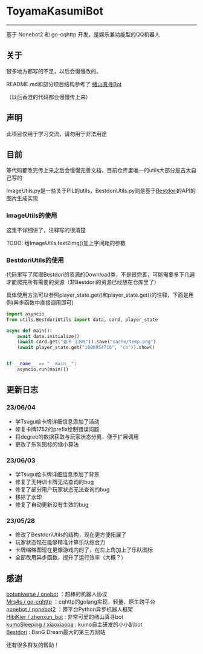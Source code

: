 # ToyamaKasumiBot

****
基于 Nonebot2 和 go-cqhttp 开发，是娱乐兼功能型的QQ机器人

## 关于

很多地方都写的不足，以后会慢慢改的。

README.md和部分项目结构参考了 [绪山真寻Bot](https://github.com/HibiKier/zhenxun_bot)

（以后香澄的代码都会慢慢传上来）

## 声明

此项目仅用于学习交流，请勿用于非法用途

## 目前

等代码都改完传上来之后会慢慢完善文档，目前仓库里唯一的utils大部分是吉太自己写的

ImageUtils.py是一些关于PIL的utils，BestdoriUtils.py则是基于[Bestdori](https://bestdori.com/)的API的图片生成实现

### ImageUtils的使用

这里不详细讲了，注释写的很清楚

TODO: 给ImageUtils.text2img()加上字间距的参数

### BestdoriUtils的使用

代码里写了爬取Bestdori的资源的Download类，不是很完善，可能需要多下几遍才能爬完所有需要的资源（非Bestdori的资源已经放在仓库里了）

具体使用方法可以参照player_state.get()和player_state.get()的注释，下面是用例(异步函数中直接调用即可)

```python
import asyncio
from utils.BestdoriUtils import data, card, player_state

async def main():
    await data.initialize()
    (await card.get("查卡 1399")).save("cache/temp.png")
    (await player_state.get("1006954716", "cn")).show()


if __name__ == "__main__":
    asyncio.run(main())
```

## 更新日志

### 23/06/04

- 学Tsugu给卡牌详细信息添加了活动
- 修复卡牌1752的prefix绘制错误问题
- 将degree的数据获取与玩家状态分离，便于扩展调用
- 更改了乐队图标的缩小算法

### 23/06/03

- 学Tsugu给卡牌详细信息添加了背景
- 修复了无特训卡牌无法查询的bug
- 修复了部分用户玩家状态无法查询的bug
- 移除了水印
- 修复了自动更新没有生效的bug

### 23/05/28

- 修改了BestdoriUtils的结构，现在更方便拓展了
- 玩家状态现在能够精准计算乐队综合力
- 卡牌缩略图现在更像游戏内的了，在左上角加上了乐队图标
- 全部改用异步函数，提升了运行效率（大概？）


## 感谢

[botuniverse / onebot](https://github.com/botuniverse/onebot) ：超棒的机器人协议  
[Mrs4s / go-cqhttp](https://github.com/Mrs4s/go-cqhttp) ：cqhttp的golang实现，轻量、原生跨平台  
[nonebot / nonebot2](https://github.com/nonebot/nonebot2) ：跨平台Python异步机器人框架  
[HibiKier / zhenxun_bot](https://github.com/HibiKier/zhenxun_bot) : 非常可爱的绪山真寻bot  
[kumoSleeping / xiaoxiaopa](https://github.com/kumoSleeping/xiaoxiaopa) : kumo自主研发的小小趴bot   
[Bestdori](https://bestdori.com/) : BanG Dream最大的第三方网站

还有很多群友的帮助！
